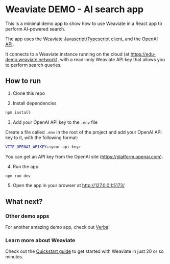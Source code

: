 # Weaviate DEMO - AI search app

This is a minimal demo app to show how to use Weaviate in a React app to perform AI-powered search.

The app uses the [Weaviate Javascript/Typescript client](https://www.npmjs.com/package/weaviate-ts-client), and the [OpenAI API](https://beta.openai.com/).

It connects to a Weaviate instance running on the cloud (at https://edu-demo.weaviate.network), with a read-only Weaviate API key that allows you to perform search queries.

## How to run

1. Clone this repo

2. Install dependencies

```bash
npm install
```

3.  Add your OpenAI API key to the `.env` file

Create a file called `.env` in the root of the project and add your OpenAI API key to it, with the following format:

```bash
VITE_OPENAI_APIKEY=<your-api-key>
```

You can get an API key from the OpenAI site (https://platform.openai.com).

4. Run the app

```bash
npm run dev
```

5. Open the app in your browser at http://127.0.0.1:5173/

## What next?

### Other demo apps

For another amazing demo app, check out [Verba](https://github.com/weaviate/Verba)!

### Learn more about Weaviate

Check out the [Quickstart guide](https://weaviate.io/developers/weaviate/quickstart) to get started with Weaviate in just 20 or so minutes.
